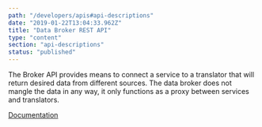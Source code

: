 ```yaml
---
path: "/developers/apis#api-descriptions"
date: "2019-01-22T13:04:33.962Z"
title: "Data Broker REST API"
type: "content"
section: "api-descriptions"
status: "published"
---
```

The Broker API provides means to connect a service to a translator that will return desired data from different sources. The data broker does not mangle the data in any way, it only functions as a proxy between services and translators.

[Documentation](https://docs.oftrust.net/#broker-api)